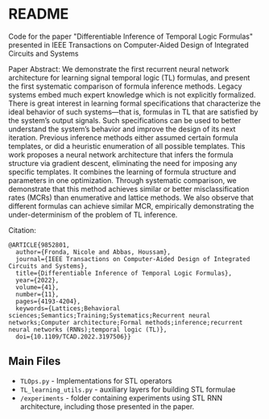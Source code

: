 # README

Code for the paper "Differentiable Inference of Temporal Logic Formulas" presented in IEEE Transactions on Computer-Aided Design of Integrated Circuits and Systems

Paper Abstract:
We demonstrate the first recurrent neural network architecture for learning signal temporal logic (TL) formulas, and present the first systematic comparison of formula inference methods. Legacy systems embed much expert knowledge which is not explicitly formalized. There is great interest in learning formal specifications that characterize the ideal behavior of such systems—that is, formulas in TL that are satisfied by the system’s output signals. Such specifications can be used to better understand the system’s behavior and improve the design of its next iteration. Previous inference methods either assumed certain formula templates, or did a heuristic enumeration of all possible templates. This work proposes a neural network architecture that infers the formula structure via gradient descent, eliminating the need for imposing any specific templates. It combines the learning of formula structure and parameters in one optimization. Through systematic comparison, we demonstrate that this method achieves similar or better misclassification rates (MCRs) than enumerative and lattice methods. We also observe that different formulas can achieve similar MCR, empirically demonstrating the under-determinism of the problem of TL inference.

Citation:
```
@ARTICLE{9852801,
  author={Fronda, Nicole and Abbas, Houssam},
  journal={IEEE Transactions on Computer-Aided Design of Integrated Circuits and Systems}, 
  title={Differentiable Inference of Temporal Logic Formulas}, 
  year={2022},
  volume={41},
  number={11},
  pages={4193-4204},
  keywords={Lattices;Behavioral sciences;Semantics;Training;Systematics;Recurrent neural networks;Computer architecture;Formal methods;inference;recurrent neural networks (RNNs);temporal logic (TL)},
  doi={10.1109/TCAD.2022.3197506}}
```

## Main Files

* `TLOps.py` - Implementations for STL operators
* `TL_learning_utils.py` - auxiliary layers for building STL formulae
* `/experiments` - folder containing experiments using STL RNN architecture, including those presented in the paper.

